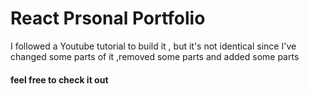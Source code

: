 # React Prsonal Portfolio

I followed a Youtube tutorial to build it , but it's not identical since I've changed some parts of it ,removed some parts and added some parts 

#### feel free to check it out
